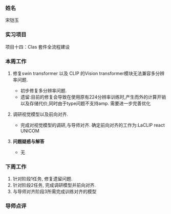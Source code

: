 
### 姓名
宋铠玉
### 实习项目
项目十四：Clas 套件全流程建设

### 本周工作

1. 修复swin transformer 以及 CLIP 的Vision transformer模块无法兼容多分辨率问题.

	* 初步修复多分辨率问题.
    * 遗留:目前的修复会导致在使用原有224分辨率训练时,产生而外的计算开销以及存储代价,同时由于type问题不支持amp. 需要进一步完善优化


2. 调研视觉模型以及前向对齐.

	* 完成对视觉模型的调研,与导师对齐. 确定前向对齐的工作为:LaCLIP react UNICOM

3. **问题疑惑与解答**

    * 无


### 下周工作

1. 针对阶段1任务, 修复遗留问题.
2. 针对阶段2任务, 完成调研模型并前向对齐.
3. 与导师对齐阶段3所需完成训练对齐的模型

### 导师点评
